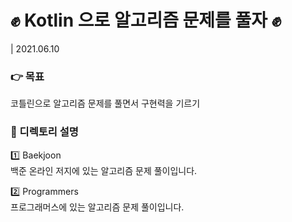 # :fist: Kotlin 으로 알고리즘 문제를 풀자 :fist:
| 2021.06.10

### 👉 목표
코틀린으로 알고리즘 문제를 풀면서 구현력을 기르기

### 📝 디렉토리 설명
1️⃣ Baekjoon  
백준 온라인 저지에 있는 알고리즘 문제 풀이입니다.  

2️⃣ Programmers  
프로그래머스에 있는 알고리즘 문제 풀이입니다.
 
 
